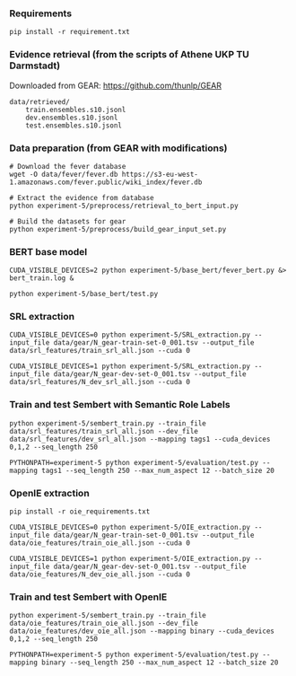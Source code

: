 ### Requirements

```
pip install -r requirement.txt
```

### Evidence retrieval (from the scripts of Athene UKP TU Darmstadt)

Downloaded from GEAR: https://github.com/thunlp/GEAR 

```
data/retrieved/
    train.ensembles.s10.jsonl
    dev.ensembles.s10.jsonl
    test.ensembles.s10.jsonl
```

### Data preparation (from GEAR with modifications)

```
# Download the fever database
wget -O data/fever/fever.db https://s3-eu-west-1.amazonaws.com/fever.public/wiki_index/fever.db

# Extract the evidence from database
python experiment-5/preprocess/retrieval_to_bert_input.py

# Build the datasets for gear
python experiment-5/preprocess/build_gear_input_set.py

```

### BERT base model

```
CUDA_VISIBLE_DEVICES=2 python experiment-5/base_bert/fever_bert.py &> bert_train.log &

python experiment-5/base_bert/test.py
```


### SRL extraction

```
CUDA_VISIBLE_DEVICES=0 python experiment-5/SRL_extraction.py --input_file data/gear/N_gear-train-set-0_001.tsv --output_file data/srl_features/train_srl_all.json --cuda 0 

CUDA_VISIBLE_DEVICES=1 python experiment-5/SRL_extraction.py --input_file data/gear/N_gear-dev-set-0_001.tsv --output_file data/srl_features/N_dev_srl_all.json --cuda 0
```

### Train and test Sembert with Semantic Role Labels

```
python experiment-5/sembert_train.py --train_file data/srl_features/train_srl_all.json --dev_file data/srl_features/dev_srl_all.json --mapping tags1 --cuda_devices 0,1,2 --seq_length 250 

PYTHONPATH=experiment-5 python experiment-5/evaluation/test.py --mapping tags1 --seq_length 250 --max_num_aspect 12 --batch_size 20
```

### OpenIE extraction

```
pip install -r oie_requirements.txt

CUDA_VISIBLE_DEVICES=0 python experiment-5/OIE_extraction.py --input_file data/gear/N_gear-train-set-0_001.tsv --output_file data/oie_features/train_oie_all.json --cuda 0 

CUDA_VISIBLE_DEVICES=1 python experiment-5/OIE_extraction.py --input_file data/gear/N_gear-dev-set-0_001.tsv --output_file data/oie_features/N_dev_oie_all.json --cuda 0
```

### Train and test Sembert with OpenIE

```
python experiment-5/sembert_train.py --train_file data/oie_features/train_oie_all.json --dev_file data/oie_features/dev_oie_all.json --mapping binary --cuda_devices 0,1,2 --seq_length 250 

PYTHONPATH=experiment-5 python experiment-5/evaluation/test.py --mapping binary --seq_length 250 --max_num_aspect 12 --batch_size 20
```
